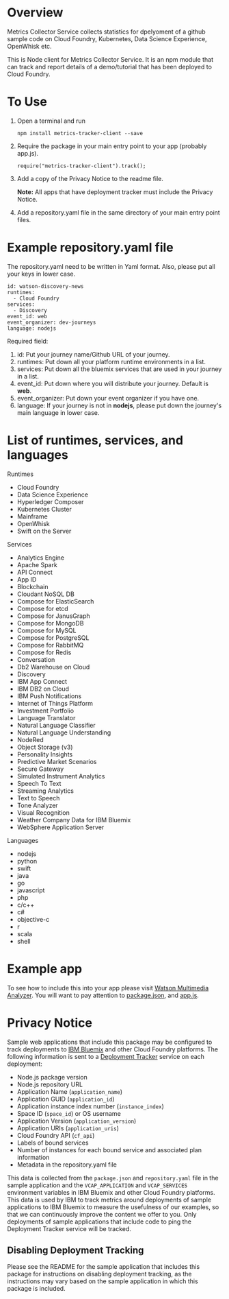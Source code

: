 # Overview

Metrics Collector Service collects statistics for dpelyoment of a github sample code on Cloud Foundry, Kubernetes, Data Science Experience, OpenWhisk etc.

This is Node client for Metrics Collector Service. It is an npm module that can track and report details of a demo/tutorial that has been deployed to Cloud Foundry.

# To Use

1. Open a terminal and run  
   ```
   npm install metrics-tracker-client --save
   ```
2. Require the package in your main entry point to your app (probably app.js).  
    ```
    require("metrics-tracker-client").track();
    ```
3. Add a copy of the Privacy Notice to the readme file. 

   **Note:** All apps that have deployment tracker must include the Privacy Notice.

4. Add a repository.yaml file in the same directory of your main entry point files.


# Example **repository.yaml** file
The repository.yaml need to be written in Yaml format. Also, please put all your keys in lower case.

```
id: watson-discovery-news
runtimes: 
  - Cloud Foundry
services: 
  - Discovery
event_id: web
event_organizer: dev-journeys
language: nodejs
```

Required field:
1. id: Put your journey name/Github URL of your journey.
2. runtimes: Put down all your platform runtime environments in a list.
3. services: Put down all the bluemix services that are used in your journey in a list.
4. event_id: Put down where you will distribute your journey. Default is **web**. 
5. event_organizer: Put down your event organizer if you have one.
6. language: If your journey is not in **nodejs**, please put down the journey's main language in lower case.

# List of runtimes, services, and languages

Runtimes

- Cloud Foundry
- Data Science Experience
- Hyperledger Composer
- Kubernetes Cluster
- Mainframe
- OpenWhisk
- Swift on the Server

Services

- Analytics Engine
- Apache Spark
- API Connect
- App ID
- Blockchain
- Cloudant NoSQL DB
- Compose for ElasticSearch
- Compose for etcd
- Compose for JanusGraph
- Compose for MongoDB
- Compose for MySQL
- Compose for PostgreSQL
- Compose for RabbitMQ
- Compose for Redis
- Conversation
- Db2 Warehouse on Cloud
- Discovery
- IBM App Connect
- IBM DB2 on Cloud
- IBM Push Notifications
- Internet of Things Platform
- Investment Portfolio
- Language Translator
- Natural Language Classifier
- Natural Language Understanding
- NodeRed
- Object Storage (v3)
- Personality Insights
- Predictive Market Scenarios
- Secure Gateway
- Simulated Instrument Analytics
- Speech To Text
- Streaming Analytics
- Text to Speech
- Tone Analyzer
- Visual Recognition
- Weather Company Data for IBM Bluemix
- WebSphere Application Server

Languages

- nodejs
- python
- swift
- java
- go
- javascript
- php
- c/c++
- c#
- objective-c
- r
- scala
- shell

# Example app

To see how to include this into your app please visit [Watson Multimedia Analyzer](https://github.com/IBM/watson-multimedia-analyzer).  You will want to pay attention to [package.json](https://github.com/IBM/watson-multimedia-analyzer/blob/master/package.json#L27), and [app.js](https://github.com/IBM/watson-multimedia-analyzer/blob/master/app.js#L39).

# Privacy Notice

Sample web applications that include this package may be configured to track deployments to [IBM Bluemix](https://www.bluemix.net/) and other Cloud Foundry platforms. The following information is sent to a [Deployment Tracker](https://github.com/IBM/metrics-collector-service) service on each deployment:

* Node.js package version
* Node.js repository URL
* Application Name (`application_name`)
* Application GUID (`application_id`)
* Application instance index number (`instance_index`)
* Space ID (`space_id`) or OS username
* Application Version (`application_version`)
* Application URIs (`application_uris`)
* Cloud Foundry API (`cf_api`)
* Labels of bound services
* Number of instances for each bound service and associated plan information
* Metadata in the repository.yaml file

This data is collected from the `package.json` and `repository.yaml` file in the sample application and the `VCAP_APPLICATION` and `VCAP_SERVICES` environment variables in IBM Bluemix and other Cloud Foundry platforms. This data is used by IBM to track metrics around deployments of sample applications to IBM Bluemix to measure the usefulness of our examples, so that we can continuously improve the content we offer to you. Only deployments of sample applications that include code to ping the Deployment Tracker service will be tracked.

## Disabling Deployment Tracking

Please see the README for the sample application that includes this package for instructions on disabling deployment tracking, as the instructions may vary based on the sample application in which this package is included.
